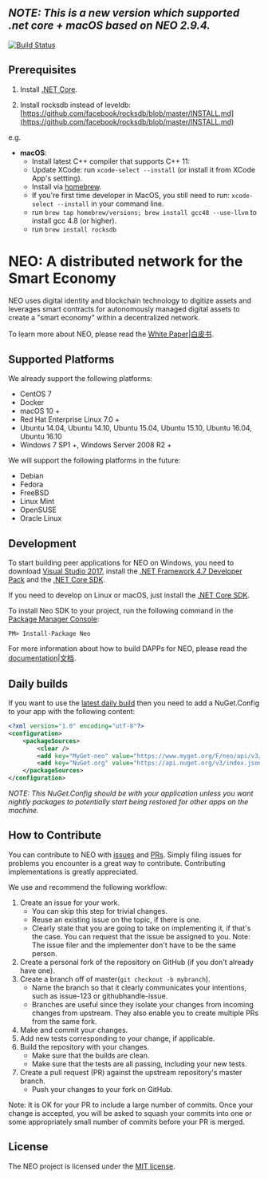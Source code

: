 ## _NOTE: This is a new version which supported .net core + macOS based on NEO 2.9.4._

[![Build Status](https://travis-ci.com/coolcode/neo.svg?branch=master)](https://travis-ci.com/coolcode/neo)

## Prerequisites

1. Install [.NET Core](https://www.microsoft.com/net/download/core).

2. Install rocksdb instead of leveldb: [https://github.com/facebook/rocksdb/blob/master/INSTALL.md](https://github.com/facebook/rocksdb/blob/master/INSTALL.md)

e.g.

-   **macOS**:
    -   Install latest C++ compiler that supports C++ 11:
    -   Update XCode: run `xcode-select --install` (or install it from XCode App's settting).
    -   Install via [homebrew](http://brew.sh/).
    -   If you're first time developer in MacOS, you still need to run: `xcode-select --install` in your command line.
    -   run `brew tap homebrew/versions; brew install gcc48 --use-llvm` to install gcc 4.8 (or higher).
    -   run `brew install rocksdb`

# NEO: A distributed network for the Smart Economy

NEO uses digital identity and blockchain technology to digitize assets and leverages smart contracts for autonomously managed digital assets to create a "smart economy" within a decentralized network.

To learn more about NEO, please read the [White Paper](http://docs.neo.org/en-us/index.html)|[白皮书](http://docs.neo.org/zh-cn/index.html).

## Supported Platforms

We already support the following platforms:

-   CentOS 7
-   Docker
-   macOS 10 +
-   Red Hat Enterprise Linux 7.0 +
-   Ubuntu 14.04, Ubuntu 14.10, Ubuntu 15.04, Ubuntu 15.10, Ubuntu 16.04, Ubuntu 16.10
-   Windows 7 SP1 +, Windows Server 2008 R2 +

We will support the following platforms in the future:

-   Debian
-   Fedora
-   FreeBSD
-   Linux Mint
-   OpenSUSE
-   Oracle Linux

## Development

To start building peer applications for NEO on Windows, you need to download [Visual Studio 2017](https://www.visualstudio.com/products/visual-studio-community-vs), install the [.NET Framework 4.7 Developer Pack](https://www.microsoft.com/en-us/download/details.aspx?id=55168) and the [.NET Core SDK](https://www.microsoft.com/net/core).

If you need to develop on Linux or macOS, just install the [.NET Core SDK](https://www.microsoft.com/net/core).

To install Neo SDK to your project, run the following command in the [Package Manager Console](https://docs.nuget.org/ndocs/tools/package-manager-console):

```
PM> Install-Package Neo
```

For more information about how to build DAPPs for NEO, please read the [documentation](http://docs.neo.org/en-us/sc/introduction.html)|[文档](http://docs.neo.org/zh-cn/sc/introduction.html).

## Daily builds

If you want to use the [latest daily build](https://www.myget.org/feed/neo/package/nuget/Neo) then you need to add a NuGet.Config to your app with the following content:

```xml
<?xml version="1.0" encoding="utf-8"?>
<configuration>
    <packageSources>
        <clear />
        <add key="MyGet-neo" value="https://www.myget.org/F/neo/api/v3/index.json" />
        <add key="NuGet.org" value="https://api.nuget.org/v3/index.json" />
    </packageSources>
</configuration>
```

_NOTE: This NuGet.Config should be with your application unless you want nightly packages to potentially start being restored for other apps on the machine._

## How to Contribute

You can contribute to NEO with [issues](https://github.com/neo-project/neo/issues) and [PRs](https://github.com/neo-project/neo/pulls). Simply filing issues for problems you encounter is a great way to contribute. Contributing implementations is greatly appreciated.

We use and recommend the following workflow:

1. Create an issue for your work.
    - You can skip this step for trivial changes.
    - Reuse an existing issue on the topic, if there is one.
    - Clearly state that you are going to take on implementing it, if that's the case. You can request that the issue be assigned to you. Note: The issue filer and the implementer don't have to be the same person.
1. Create a personal fork of the repository on GitHub (if you don't already have one).
1. Create a branch off of master(`git checkout -b mybranch`).
    - Name the branch so that it clearly communicates your intentions, such as issue-123 or githubhandle-issue.
    - Branches are useful since they isolate your changes from incoming changes from upstream. They also enable you to create multiple PRs from the same fork.
1. Make and commit your changes.
1. Add new tests corresponding to your change, if applicable.
1. Build the repository with your changes.
    - Make sure that the builds are clean.
    - Make sure that the tests are all passing, including your new tests.
1. Create a pull request (PR) against the upstream repository's master branch.
    - Push your changes to your fork on GitHub.

Note: It is OK for your PR to include a large number of commits. Once your change is accepted, you will be asked to squash your commits into one or some appropriately small number of commits before your PR is merged.

## License

The NEO project is licensed under the [MIT license](LICENSE).
